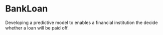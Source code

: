 # BankLoan
Developing a predictive model to enables a financial institution the decide whether a loan will be paid off.
